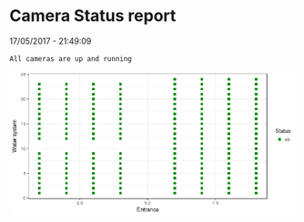 Camera Status report
================
17/05/2017 - 21:49:09

    All cameras are up and running

![](camreport_files/figure-markdown_github/unnamed-chunk-2-1.png)
